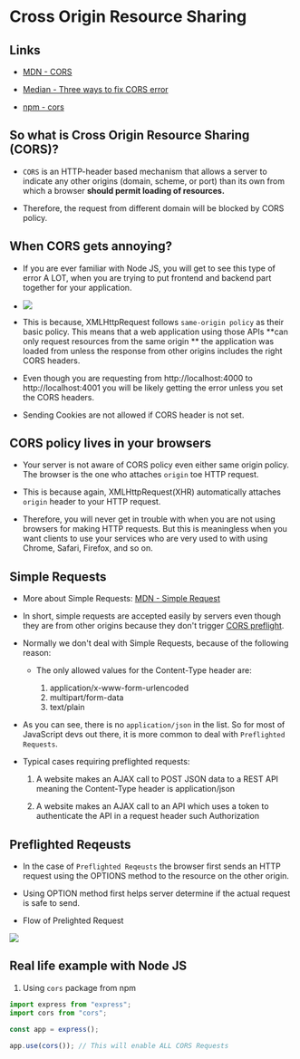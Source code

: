 # Cross Origin Resource Sharing

## Links

- [MDN - CORS](https://developer.mozilla.org/en-US/docs/Web/HTTP/CORS)

- [Median - Three ways to fix CORS error](https://medium.com/@dtkatz/3-ways-to-fix-the-cors-error-and-how-access-control-allow-origin-works-d97d55946d9)

- [npm - cors](https://www.npmjs.com/package/cors)

## So what is Cross Origin Resource Sharing (CORS)?

- `CORS` is an HTTP-header based mechanism that allows a server to indicate any other origins (domain, scheme, or port) than its own from which a browser **should permit loading of resources.**

- Therefore, the request from different domain will be blocked by CORS policy.

## When CORS gets annoying?

- If you are ever familiar with Node JS, you will get to see this type of error A LOT, when you are trying to put frontend and backend part together for your application.

- ![](https://miro.medium.com/max/3200/0*bI2yxKryqJzyUkud)

- This is because, XMLHttpRequest follows `same-origin policy` as their basic policy. This means that a web application using those APIs **can only request resources from the same origin ** the application was loaded from unless the response from other origins includes the right CORS headers.

- Even though you are requesting from http://localhost:4000 to http://localhost:4001 you will be likely getting the error unless you set the CORS headers.

- Sending Cookies are not allowed if CORS header is not set. 

## CORS policy lives in your **browsers**

- Your server is not aware of CORS policy even either same origin policy. The browser is the one who attaches `origin` toe HTTP request.

- This is because again, XMLHttpRequest(XHR) automatically attaches `origin` header to your HTTP request.

- Therefore, you will never get in trouble with when you are not using browsers for making HTTP requests. But this is meaningless when you want clients to use your services who are very used to with using Chrome, Safari, Firefox, and so on.

## Simple Requests

- More about Simple Requests: [MDN - Simple Request](https://developer.mozilla.org/en-US/docs/Web/HTTP/CORS#simple_requests)

- In short, simple requests are accepted easily by servers even though they are from other origins because they don't trigger [CORS preflight](https://developer.mozilla.org/en-US/docs/Web/HTTP/CORS#preflighted_requests).

- Normally we don't deal with Simple Requests, because of the following reason:

  - The only allowed values for the Content-Type header are:
  
      1. application/x-www-form-urlencoded
      2. multipart/form-data
      3. text/plain

- As you can see, there is no `application/json` in the list. So for most of JavaScript devs out there, it is more common to deal with `Preflighted Requests`. 

- Typical cases requiring preflighted requests:

    1. A website makes an AJAX call to POST JSON data to a REST API meaning the Content-Type header is application/json

    2. A website makes an AJAX call to an API which uses a token to authenticate the API in a request header such Authorization

## Preflighted Reqeusts

- In the case of `Preflighted Reqeusts` the browser first sends an HTTP request using the OPTIONS method to the resource on the other origin.
  
- Using OPTION method first helps server determine if the actual request is safe to send.

- Flow of Prelighted Request

![](https://developer.mozilla.org/en-US/docs/Web/HTTP/CORS/preflight_correct.png)

## Real life example with Node JS

1. Using `cors` package from npm

```js
import express from "express";
import cors from "cors";

const app = express();

app.use(cors()); // This will enable ALL CORS Requests
```
